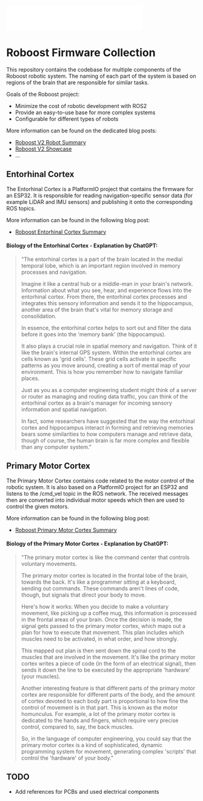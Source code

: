 ![Roboost Logo](Roboost-logo.svg)

# Roboost Firmware Collection

This repository contains the codebase for multiple components of the Roboost robotic system.
The naming of each part of the system is based on regions of the brain that are responsible for similar tasks.

Goals of the Roboost project:
- Minimize the cost of robotic development with ROS2
- Provide an easy-to-use base for more complex systems
- Configurable for different types of robots

More information can be found on the dedicated blog posts:
- [Roboost V2 Robot Summary](https://jakobfriedl.tech/project-summary/)
- [Roboost V2 Showcase](https://technologiehub.at/project-posts/roboost-v2/)
- ...

## Entorhinal Cortex

The Entorhinal Cortex is a PlatformIO project that contains the firmware for an ESP32. It is responsible for reading navigation-specific sensor data (for example LiDAR and IMU sensors) and publishing it onto the corresponding ROS topics.

More information can be found in the following blog post:
- [Roboost Entorhinal Cortex Summary](https://technologiehub.at/project-posts/roboost-entorhinal-cortex/)

#### Biology of the Entorhinal Cortex - Explanation by ChatGPT:
>"The entorhinal cortex is a part of the brain located in the medial temporal lobe, which is an important region involved in memory processes and navigation.
>
>Imagine it like a central hub or a middle-man in your brain's network. Information about what you see, hear, and experience flows into the entorhinal cortex. From there, the entorhinal cortex processes and integrates this sensory information and sends it to the hippocampus, another area of the brain that's vital for memory storage and consolidation.
>
>In essence, the entorhinal cortex helps to sort out and filter the data before it goes into the 'memory bank' (the hippocampus).
>
>It also plays a crucial role in spatial memory and navigation. Think of it like the brain's internal GPS system. Within the entorhinal cortex are cells known as 'grid cells'. These grid cells activate in specific patterns as you move around, creating a sort of mental map of your environment. This is how you remember how to navigate familiar places.
>
>Just as you as a computer engineering student might think of a server or router as managing and routing data traffic, you can think of the entorhinal cortex as a brain's manager for incoming sensory information and spatial navigation.
>
>In fact, some researchers have suggested that the way the entorhinal cortex and hippocampus interact in forming and retrieving memories bears some similarities to how computers manage and retrieve data, though of course, the human brain is far more complex and flexible than any computer system."

## Primary Motor Cortex

The Primary Motor Cortex contains code related to the motor control of the robotic system. It is also based on a PlatformIO project for an ESP32 and listens to the /cmd_vel topic in the ROS network. The received messages then are converted into individual motor speeds which then are used to control the given motors.

More information can be found in the following blog post:
- [Roboost Primary Motor Cortex Summary](https://technologiehub.at/project-posts/roboost-primary-motor-cortex/)

#### Biology of the Primary Motor Cortex - Explanation by ChatGPT:
>"The primary motor cortex is like the command center that controls voluntary movements.
>
>The primary motor cortex is located in the frontal lobe of the brain, towards the back. It's like a programmer sitting at a keyboard, sending out commands. These commands aren't lines of code, though, but signals that direct your body to move.
>
>Here's how it works: When you decide to make a voluntary movement, like picking up a coffee mug, this information is processed in the frontal areas of your brain. Once the decision is made, the signal gets passed to the primary motor cortex, which maps out a plan for how to execute that movement. This plan includes which muscles need to be activated, in what order, and how strongly.
>
>This mapped out plan is then sent down the spinal cord to the muscles that are involved in the movement. It's like the primary motor cortex writes a piece of code (in the form of an electrical signal), then sends it down the line to be executed by the appropriate 'hardware' (your muscles).
>
>Another interesting feature is that different parts of the primary motor cortex are responsible for different parts of the body, and the amount of cortex devoted to each body part is proportional to how fine the control of movement is in that part. This is known as the motor homunculus. For example, a lot of the primary motor cortex is dedicated to the hands and fingers, which require very precise control, compared to, say, the back muscles.
>
>So, in the language of computer engineering, you could say that the primary motor cortex is a kind of sophisticated, dynamic programming system for movement, generating complex 'scripts' that control the 'hardware' of your body."


## TODO
- Add references for PCBs and used electrical components
